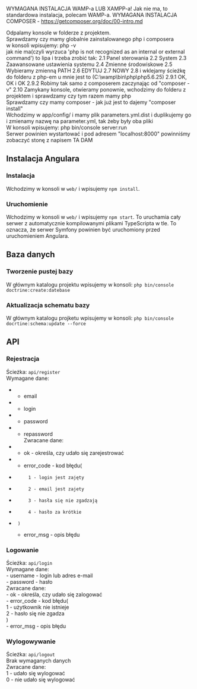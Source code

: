WYMAGANA INSTALACJA WAMP-a LUB XAMPP-a! Jak nie ma, to standardowa instalacja, polecam WAMP-a. WYMAGANA INSTALACJA COMPOSER - https://getcomposer.org/doc/00-intro.md

   Odpalamy konsole w folderze z projektem.  
   Sprawdzamy czy mamy globalnie zainstalowanego php i composera  
        w konsoli wpisujemy: php -v  
        jak nie ma(czyli wyrzuca 'php is not recognized as an internal or external command') to lipa i trzeba zrobić tak: 2.1 Panel sterowania 2.2 System 2.3 Zaawansowane ustawienia systemu 2.4 Zmienne środowiskowe 2.5 Wybieramy zmienną PATH 2.6 EDYTUJ 2.7 NOWY 2.8 i wklejamy ścieżkę do folderu z php-em u mnie jest to (C:\wamp\bin\php\php5.6.25) 2.9.1 OK, OK i OK 2.9.2 Robimy tak samo z composerem zaczynając od "composer -v" 2.10 Zamykany konsole, otwieramy ponownie, wchodzimy do folderu z projektem i sprawdzamy czy tym razem mamy php  
    Sprawdzamy czy mamy composer - jak już jest to dajemy "composer install"  
    Wchodzimy w app/config/ i mamy plik parameters.yml.dist i duplikujemy go i zmienamy nazwę na parameter.yml, tak żeby były oba pliki  
    W konsoli wpisujemy: php bin/console server:run  
    Serwer powinien wystartować i pod adresem "localhost:8000" powinniśmy zobaczyć stonę z napisem TA DAM  

## Instalacja Angulara
### Instalacja
Wchodzimy w konsoli w `web/` i wpisujemy `npm install`.
### Uruchomienie
Wchodzimy w konsoli w `web/` i wpisujemy `npm start`. To uruchamia cały serwer z automatycznie kompilowanymi plikami TypeScripta w tle. To oznacza, że serwer Symfony powinien być uruchomiony przed uruchomieniem Angulara.


## Baza danych
### Tworzenie pustej bazy
W głównym katalogu projektu wpisujemy w konsoli: `php bin/console doctrine:create:datebase`
### Aktualizacja schematu bazy
W głównym katalogu projketu wpisujemy w konsoli: `php bin/console docrtine:schema:update --force`


## API
### Rejestracja
Ścieżka: `api/register`  
Wymagane dane:  
 *   - email  
 *   - login  
 *   - password  
 *  - repassword  
Zwracane dane:  
 *   - ok - określa, czy udało się zarejestrować  
 *  - error_code - kod błędu(  
 *          1 - login jest zajęty  
 *          2 - email jest zajety  
 *          3 - hasła się nie zgadzają  
 *          4 - hasło za krótkie  
 *      )  
    - error_msg - opis błędu   
      
### Logowanie  
Ścieżka: `api/login`  
Wymagane dane:   
    - username - login lub adres e-mail  
    - password - hasło  
Zwracane dane:  
    - ok - określa, czy udało się zalogować  
    - error_code - kod błędu(  
            1 - użytkownik nie istnieje  
            2 - hasło się nie zgadza  
        )  
    - error_msg - opis błędu  

### Wylogowywanie  
Ścieżka: `api/logout`  
Brak wymaganych danych  
Zwracane dane:  
    1 - udało się wylogować  
    0 - nie udało się wylogować  
  
